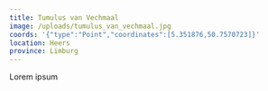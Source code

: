 ```yaml
---
title: Tumulus van Vechmaal
image: /uploads/tumulus_van_vechmaal.jpg
coords: '{"type":"Point","coordinates":[5.351876,50.7570723]}'
location: Heers
province: Limburg
---
```

Lorem ipsum